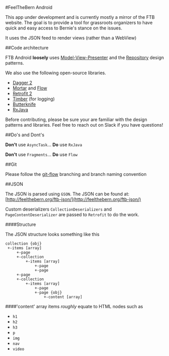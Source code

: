 #FeelTheBern Android

This app under development and is currently mostly a mirror of the FTB website. 
The goal is to provide a tool for grassroots organizers to have quick and easy 
access to Bernie's stance on the issues.
 
It uses the JSON feed to render views (rather than a WebView)


##Code architecture

FTB Android **loosely** uses [Model-View-Presenter](https://en.wikipedia.org/wiki/Model%E2%80%93view%E2%80%93presenter) and the [Repository](http://code.tutsplus.com/tutorials/the-repository-design-pattern--net-35804) design patterns.  

We also use the following open-source libraries.  


* [Dagger 2](http://google.github.io/dagger/)
* [Mortar](https://github.com/square/mortar) and [Flow](https://github.com/square/flow)
* [Retrofit 2](https://github.com/square/retrofit)
* [Timber](https://github.com/JakeWharton/timber) (for logging)
* [Butterknife](https://github.com/JakeWharton/butterknife)
* [RxJava](https://github.com/ReactiveX/RxJava)

Before contributing, please be sure your are familiar with the design patterns and libraries. 
Feel free to reach out on Slack if you have questions!


##Do's and Dont's

**Don't** use `AsyncTask`...   **Do** use `RxJava`

**Don't** use `Fragments`...   **Do** use `Flow`

##Git

Please follow the [git-flow](http://nvie.com/posts/a-successful-git-branching-model/) branching and branch naming convention


##JSON

The JSON is parsed using `GSON`.  The JSON can be found at: [http://feelthebern.org/ftb-json/](http://feelthebern.org/ftb-json/)

Custom deserializers `CollectionDeserializers` and `PageContentDeserializer` are passed to `Retrofit` to do the work.

####Structure

The JSON structure looks something like this
  
    collection {obj}
     +-items [array]
         +-page
         +-collection
             +-items [array]
                 +-page
                 +-page
         +-page
         +-collection
             +-items [array]
                 +-page
                 +-page {obj}
                     +-content [array]
                     
####'content' array items *roughly* equate to HTML nodes such as  

* `h1`  
* `h2`  
* `h3`  
* `p`  
* `img`  
* `nav`  
* `video`  
